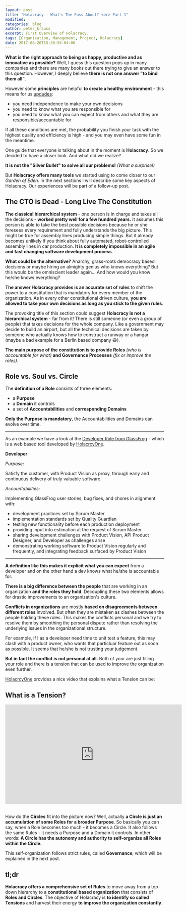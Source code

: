 ```yaml
---
layout: post
title: "Holacracy - Whatˋs The Fuss About? <br> Part 1"
modified:
categories: blog
author: peter_krauss
excerpt: First Overview of Holacracy.
tags: [Organization, Management, Project, Holacracy]
date: 2017-06-26T15:39:55-04:00
---
```


**What is the right approach to being as happy, productive and as innovative as possible?** Well, I guess this question 
pops up in many companies and there are many books out there trying to give an answer to this question. 
However, I deeply believe **there is not one answer "to bind them all"**.

However some **principles** are helpful 
**to create a healthy environment** - this means for us [updudes](http://upday.github.io/about/):

* you need independence to make your own decisions
* you need to know what you are responsible for
* you need to know what you can expect from others and what they are responsible/accountable for

If all these conditions are met, the probability you finish your task with the highest quality and efficiency is high - and you may even have some fun in the meantime.

One guide that everyone is talking about in the moment is **Holacracy**. So we decided to have a closer look. 
And what did we realize? 

**It is not the "Silver Bullet" to solve all our problems!** *(What a surprise!)*

But **Holacracy offers many tools** we started using to come closer to our *Garden of Eden*.
In the next sections I will describe some key aspects of Holacracy. Our experiences will be part of a follow-up post.


## The CTO is Dead - Long Live The Constitution

**The classical hierarchical system** - one person is in charge and takes all the decisions - 
**worked pretty well for a few hundred years.** It assumes this person is able to take the best possible decisions 
because he or she foresees every requirement and fully understands the big picture. This might be true 
for assembly lines producing simple things. But it already becomes unlikely if you think about fully 
automated, robot-controlled assembly lines in car production. **It is completely impossible in an agile and fast 
changing software development process**. 

**What could be the alternative?** Anarchy, grass-roots democracy based decisions or maybe hiring an almighty genius who 
knows everything? But this would be the omniscient leader again... And how would you know he/she knows everything?

**The answer Holacracy provides is an accurate set of rules** to shift the power to a constitution 
that is mandatory for every member of the organization. As in every other constitutional driven 
culture, **you are allowed to take your own decisions as long as you stick to the given rules**. 

The provoking title of this section could suggest **Holacracy is not a hierarchical system** - far 
from it! There is still someone (or even a group of people) that takes decisions for the whole company. Like a government 
may decide to build an airport, but all the technical decisions are taken by someone 
who actually knows how to construct a runway or a hangar (maybe a bad example for a Berlin based company 😃).

**The main purpose of the constitution is to provide Roles** _(who is accountable for what)_ **and Governance Processes** 
_(fix or improve the roles)_.


## Role vs. Soul vs. Circle

The **definition of a Role** consists of three elements:

 * a **Purpose** 
 * a **Domain** it controls
 * a set of **Accountabilities** and **corresponding Domains**
 
**Only the Purpose is mandatory**, the Accountabilities and Domains can evolve over time. 
  
---

As an example we have a look at the [Developer Role from GlassFrog](https://app.glassfrog.com/roles/1787) - 
which is a web based tool developed by [HolacrcyOne](http://www.holacracy.org/). 

**Developer**

_Purpose:_

Satisfy the customer, with Product Vision as proxy, through early and continuous delivery of truly valuable software.

_Accountabilities:_

Implementing GlassFrog user stories, bug fixes, and chores in alignment with: 

 * development practices set by Scrum Master
 * implementation standards set by Quality Guardian  
 * testing new functionality before each production deployment 
 * providing input into estimation at the request of Scrum Master  
 * sharing development challenges with Product Vision, API Product Designer, and Developer as challenges arise 
 * demonstrating working software to Product Vision regularly and frequently, and integrating feedback surfaced by Product Vision  

---

**A definition like this makes it explicit what you can expect** from a developer and on the other hand a dev 
knows what he/she is accountable for. 

**There is a big difference between the people** that are working in 
an organization **and the roles they hold**. Decoupling these two elements allows for drastic improvements to an 
organization's culture. 

**Conflicts in organizations** are mostly **based on disagreements between different roles** involved. 
But often they are mistaken as clashes between the people holding these roles. This makes the 
conflicts personal and we try to resolve them by smoothing the personal dispute rather than resolving the underlying 
issues in the organizational structure. 

For example, if I as a developer need time to 
unit test a feature, this may clash with a product owner, who wants that particluar feature out as soon as possible. 
It seems that he/she is not trusting your judgement. 

**But in fact the conflict is not personal at all.** 
Both of your are just filling your role and there is a tension that can be used to improve the organization 
even further. 

[HolacrcyOne](http://www.holacracy.org/) provides a nice video that explains what a Tension can be:


## What is a Tension?

<div class="yt-video"><iframe width="560" height="315" src="https://www.youtube.com/embed/MUHfVoQUj54" frameborder="0" allowfullscreen></iframe></div>
<br>

How do the **Circles** fit into the picture now? Well, actually **a Circle is just an accumulation of some 
Roles for a broader Purpose**. So basically you can say, when a Role becomes too much - it becomes a Circle. It also follows 
the same Rules - it needs a Purpose and a Domain it controls. In other words: **A Circle has the autonomy and authority to 
self-organize all Roles within the Circle.** 

This self-organization follows strict rules, called **Governance**, which will be explained in the 
next post.


## tl;dr

**Holacracy offers a comprehensive set of Rules** to move away from a top-down hierarchy to a **constitutional based organization** 
that consists of **Roles and Circles**. The objective of Holacracy is **to identify so called Tensions** and harvest their energy 
**to improve the organization constantly**.
